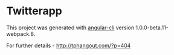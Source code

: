 # Twitterapp

This project was generated with [angular-cli](https://github.com/angular/angular-cli) version 1.0.0-beta.11-webpack.8.

For further details - http://tphangout.com/?p=404
